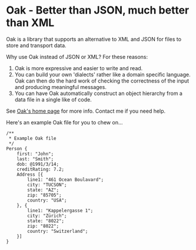 # Oak - Better than JSON, much better than XML

Oak is a library that supports an alternative to XML and JSON for files to store and transport data.

Why use Oak instead of JSON or XML? For these reasons:

1. Oak is more expressive and easier to write and read.
2. You can build your own 'dialects' rather like a domain specific language. Oak can then do the hard work of checking the correctness of the input and producing meaningful messages.
3. You can have Oak automatically construct an object hierarchy from a data file in a single like of code.

See [Oak's home page](http://www.inexas.org/display/inexas/Products+-+Oak) for more info. Contact me if you need help.

Here's an example Oak file for you to chew on...

```
/**
 * Example Oak file
 */
Person {
	first: "John";
	last: "Smith";
	dob: @1991/3/14;
	creditRating: 7.2;
	Address [{
		line1: "461 Ocean Boulavard";
		city: "TUCSON";
		state: "AZ";
		zip: "85705";
		country: "USA";
	}, {
		line1: "Kappelergasse 1";
		city: "Zürich";
		state: "8022";
		zip: "8022";
		country: "Switzerland";
	}]
}
```
